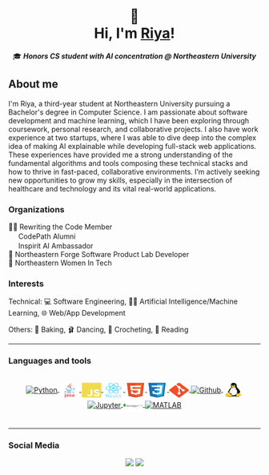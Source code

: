 <h1 align="center">👋<br>Hi, I'm  <a href="https://www.linkedin.com/in/riyajroy/">Riya</a>!</h1>
<div align="center">🎓 <i><b>Honors CS student with AI concentration @ Northeastern University</b></i> <br></div>
 
<div>
  <h2> About me  </h2>
  
  <div>I'm Riya, a third-year student at Northeastern University pursuing a Bachelor's degree in Computer Science. I am passionate about software development and machine learning, which I have been exploring through coursework, personal research,    and collaborative projects. I also have work experience at two startups, where I was able to dive deep into the complex idea of making AI explainable while developing full-stack web applications. These experiences have provided me a strong understanding of the fundamental algorithms and tools composing these technical stacks and how to thrive in fast-paced, collaborative environments. I’m actively seeking new opportunities to grow my skills, especially in the intersection of healthcare and technology and its vital real-world applications.</div>

<h3> Organizations </h3>
  <div>
  <p align="left">
  👩‍💻 Rewriting the Code Member <br>
  <img src="https://codepath.org/favicon.ico" width="16" height="16"> CodePath Alumni <br>
  <img src="https://inspiritai.com/favicon.ico" width="16" height="16"> Inspirit AI Ambassador <br>
  📍 Northeastern Forge Software Product Lab Developer <br>
  📍 Northeastern Women In Tech <br>
  </p>
  </div>

<h3> Interests </h3>
  <p>Technical: 💻 Software Engineering, 🧠🤖 Artificial Intelligence/Machine Learning, 🌐 Web/App Development
  </p>
  <p>Others: 🎂 Baking, 🩰 Dancing, 🧶 Crocheting, 📖 Reading
  </p>
</div>

---

<h3> Languages and tools </h3>
<div align="center" valign="top"><br>
  <a href="https://www.python.org/" target="_blank" rel="noreferrer">
    <img align="center" alt="Python" height="30" width="40" src="https://cdn.jsdelivr.net/gh/devicons/devicon/icons/python/python-original.svg">
  </a>

  <a href="https://www.java.com/en/" target="_blank" rel="noreferrer">
  <img align="center" alt="Java" src="https://raw.githubusercontent.com/devicons/devicon/master/icons/java/java-original-wordmark.svg" width="40" height="30" />
  </a> 

  <a href="https://www.javascript.com/" target="_blank" rel="noreferrer">
    <img align="center" alt="JavaScript" height="30" width="40" src="https://raw.githubusercontent.com/devicons/devicon/master/icons/javascript/javascript-plain.svg">
  </a>

  <a href="https://react.dev/" target="_blank" rel="noreferrer">
    <img align="center" alt="React" width="40" height="30" src="https://raw.githubusercontent.com/devicons/devicon/master/icons/react/react-original-wordmark.svg" />
  </a>

  <a href="https://www.w3.org/html/" target="_blank" rel="noreferrer">
    <img align="center" alt="HTML" height="30" width="40" src="https://raw.githubusercontent.com/devicons/devicon/master/icons/html5/html5-original.svg">
  </a>
  <a href="https://www.w3schools.com/css/" target="_blank" rel="noreferrer">
    <img align="center" alt="CSS" height="30" width="40" src="https://raw.githubusercontent.com/devicons/devicon/master/icons/css3/css3-original.svg">
  </a>
 
  <a href="https://git-scm.com/" target="_blank" rel="noreferrer">
    <img align="center" alt="Git" height="30" width="40" src="https://raw.githubusercontent.com/devicons/devicon/master/icons/git/git-original.svg">
  </a>
  <a href="https://github.com/" target="_blank" rel="noreferrer">
    <img align="center" alt="Github" height="35" width="35" src="https://cdn.iconscout.com/icon/free/png-512/github-153-675523.png">
  </a>
  
  <a href="https://www.linuxfoundation.org/" target="_blank" rel="noreferrer">
  <img align="center" alt="Linux" height="30" width="40" src="https://raw.githubusercontent.com/devicons/devicon/master/icons/linux/linux-original.svg">
  </a>

  <a href="https://jupyter.org/" target="_blank" rel="noreferrer">
    <img align="center" alt="Jupyter" width="40" height="30" src="https://cdn.jsdelivr.net/gh/devicons/devicon/icons/jupyter/jupyter-original-wordmark.svg" />
  </a>

   <a href="https://www.mongodb.com/" target="_blank" rel="noreferrer"> 
  <img align="center" alt="MongoDB" src="https://raw.githubusercontent.com/github/explore/80688e429a7d4ef2fca1e82350fe8e3517d3494d/topics/mongodb/mongodb.png" width="40" height="30"/> 
  </a>

  <a href="https://www.mathworks.com/" target="_blank" rel="noreferrer">
  <img align="center" alt="MATLAB" src="https://upload.wikimedia.org/wikipedia/commons/2/21/Matlab_Logo.png" width="40" height="30" />
  </a>
</div><br>

---

<h3> Social Media </h3>
</div>

<div align="center">
  <a href="https://www.linkedin.com/in/riyajroy/" target="_blank"><img src="https://img.shields.io/badge/-LinkedIn-%230077B5?style=for-the-badge&logo=linkedin&logoColor=white" target="_blank"></a> 
  <a href="mailto:roy.riy@northeastern.edu"><img src="https://img.shields.io/badge/-Mail-%23333?style=for-the-badge&logo=gmail&logoColor=white&color=red" target="_blank"></a>
</div>
